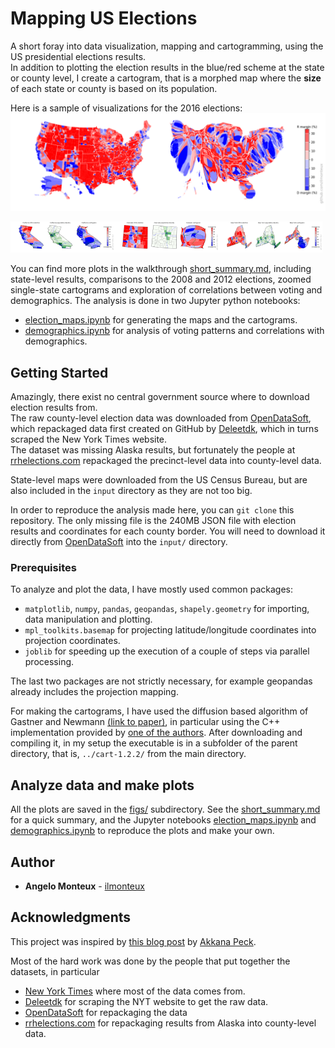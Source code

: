 # Mapping US Elections

A short foray into data visualization, mapping and cartogramming, using the US presidential elections results.   
In addition to plotting the election results in the blue/red scheme at the state or county level, I create a cartogram, that is a morphed map where the **size** of each state or county is based on its population.

Here is a sample of visualizations for the 2016 elections:   
![county level map and cartogram](figs/election_county_map_carto.png)

<img src="figs/state_maps/election_county_16_CA.png" alt="2016 US state map"  width="33%"><img src="figs/state_maps/election_county_16_CO.png" alt="2016 US state map"  width="33%"><img src="figs/state_maps/election_county_16_NY.png" alt="2016 US state map"  width="33%">

You can find more plots in the walkthrough [short_summary.md](short_summary.md), including state-level results, comparisons to the 2008 and 2012 elections, zoomed single-state cartograms and exploration of correlations between voting and demographics. The analysis is done in two Jupyter python notebooks:
- [election_maps.ipynb](election_maps.ipynb) for generating the maps and the cartograms.
- [demographics.ipynb](demographics.ipynb) for analysis of voting patterns and correlations with demographics.


## Getting Started
Amazingly, there exist no central government source where to download election results from.   
The raw county-level election data was downloaded from  [OpenDataSoft](http://data.opendatasoft.com/explore/dataset/usa-2016-presidential-election-by-county@public/), which repackaged data first created on GitHub by [Deleetdk](https://github.com/Deleetdk/USA.county.data), which in turns scraped the New York Times website.   
The dataset was missing Alaska results, but fortunately the people at [rrhelections.com](https://rrhelections.com/index.php/2018/02/02/alaska-results-by-county-equivalent-1960-2016/)  repackaged the precinct-level data into county-level data.

State-level maps were downloaded from the US Census Bureau, but are also included in the `input` directory as they are not too big.

In order to reproduce the analysis made here, you can  `git clone` this repository. The only missing file is the 240MB JSON file with election results and coordinates for each county border. You will need to download it  directly from [OpenDataSoft](http://data.opendatasoft.com/explore/dataset/usa-2016-presidential-election-by-county@public/) into the `input/` directory.

### Prerequisites
To analyze and plot the data, I have mostly used common packages:
- `matplotlib`, `numpy`, `pandas`, `geopandas`, `shapely.geometry` for importing, data manipulation and plotting.
- `mpl_toolkits.basemap` for projecting latitude/longitude coordinates into projection coordinates.
- `joblib` for speeding up the execution of a couple of steps via parallel processing.

The last two packages are not strictly necessary, for example geopandas already includes the projection mapping.

For making the cartograms, I have used the diffusion based algorithm of Gastner and Newmann [(link to paper)](www.pnas.org/content/101/20/7499), in particular using the C++ implementation provided by [one of the authors](http://www-personal.umich.edu/~mejn/cart/). After downloading and compiling it, in my setup the executable is in a subfolder of the parent directory, that is, `../cart-1.2.2/` from the main directory.

## Analyze data and make plots
All the plots are saved in the [figs/](figs/) subdirectory. See the [short_summary.md](short_summary.md) for a quick summary, and the Jupyter notebooks [election_maps.ipynb](election_maps.ipynb) and [demographics.ipynb](demographics.ipynb)  to reproduce the plots and make your own.

## Author
* **Angelo Monteux** - [ilmonteux](https://github.com/ilmonteux)

## Acknowledgments
This project was inspired by [this blog post](http://shallowsky.com/blog/programming/plotting-election-data-basemap.html) by [Akkana Peck](https://github.com/akkana).

Most of the hard work was done by the people that put together the datasets, in particular
* [New York Times](https://www.nytimes.com/elections/results/president) where most of the data comes from.
* [Deleetdk](https://github.com/Deleetdk/USA.county.data) for scraping the NYT website to get the raw data.
* [OpenDataSoft](http://data.opendatasoft.com/explore/dataset/usa-2016-presidential-election-by-county@public/) for repackaging the data
* [rrhelections.com](https://rrhelections.com/index.php/2018/02/02/alaska-results-by-county-equivalent-1960-2016/) for repackaging results from Alaska into county-level data.
